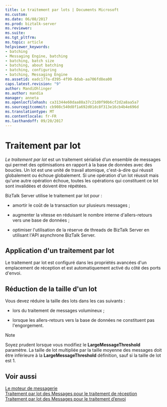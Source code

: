 ```yaml
---
title: Le traitement par lots | Documents Microsoft
ms.custom: 
ms.date: 06/08/2017
ms.prod: biztalk-server
ms.reviewer: 
ms.suite: 
ms.tgt_pltfrm: 
ms.topic: article
helpviewer_keywords:
- batching
- Messaging Engine, batching
- batching, batch size
- batching, about batching
- batching, configuring
- batching, Messaging Engine
ms.assetid: eadc177a-d395-4f99-8dab-aa706fd8ea00
caps.latest.revision: "9"
author: MandiOhlinger
ms.author: mandia
manager: anneta
ms.openlocfilehash: ca31344e60daa88a37c21d0f90b6cf2d2a8aa5a7
ms.sourcegitcommit: cb908c540d8f1a692d01dc8f313e16cb4b4e696d
ms.translationtype: MT
ms.contentlocale: fr-FR
ms.lasthandoff: 09/20/2017
---
```

# <a name="batching"></a>Traitement par lot
*Le traitement par lot* est un traitement sérialisé d’un ensemble de messages qui permet des optimisations en rapport à la base de données avec des boucles. Un lot est une unité de travail atomique, c'est-à-dire qui réussit globalement ou échoue globalement. Si une opération d'un lot réussit mais qu'une autre opération échoue, toutes les opérations qui constituent ce lot sont invalidées et doivent être répétées.  
  
 BizTalk Server utilise le traitement par lot pour :  
  
-   amortir le coût de la transaction sur plusieurs messages ;  
  
-   augmenter la vitesse en réduisant le nombre interne d'allers-retours vers une base de données ;  
  
-   optimiser l'utilisation de la réserve de threads de BizTalk Server en utilisant l'API asynchrone BizTalk Server.  
  
## <a name="applying-batching"></a>Application d'un traitement par lot  
 Le traitement par lot est configuré dans les propriétés avancées d'un emplacement de réception et est automatiquement activé du côté des ports d'envoi.  
  
## <a name="lowering-the-batch-size"></a>Réduction de la taille d'un lot  
 Vous devez réduire la taille des lots dans les cas suivants :  
  
-   lors du traitement de messages volumineux ;  
  
-   lorsque les allers-retours vers la base de données ne constituent pas l'engorgement.  
  
> [!NOTE]
>  Soyez prudent lorsque vous modifiez le **LargeMessageThreshold** paramètre. La taille de lot multipliée par la taille moyenne des messages doit être inférieure à la **LargeMessageThreshold** définition, sauf si la taille de lot est 1.  
  
## <a name="see-also"></a>Voir aussi  
 [Le moteur de messagerie](../core/the-messaging-engine.md)   
 [Traitement par lot des Messages pour le traitement de réception](../core/batching-messages-for-receive-processing.md)   
 [Traitement par lot des Messages pour le traitement d’envoi](../core/batching-messages-for-send-processing.md)